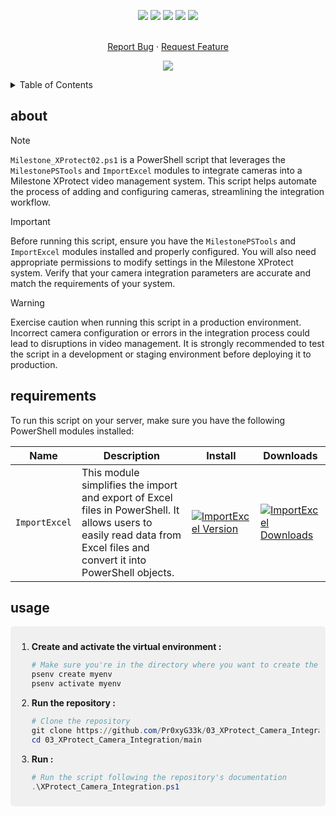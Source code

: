 <!--   my-icons -->
<p align="center">
</a>
    <a href="https://github.com/Pr0xyG33k/12_XProtect_Collection/03_XProtect_Camera_Integration"><img src="https://img.shields.io/badge/status-update-greengreen.svg?style=for-the-badge"></a>
    <a href="https://github.com/Pr0xyG33k/12_XProtect_Collection/graphs/contributors"><img src="https://img.shields.io/github/contributors/Pr0xyG33k/12_XProtect_Collection?style=for-the-badge"></a>
    <a href="https://github.com/Pr0xyG33k/12_XProtect_Collection/stargazers"><img src="https://img.shields.io/github/stars/Pr0xyG33k/12_XProtect_Collection?style=for-the-badge"></a>
    <a href="https://github.com/Pr0xyG33k/12_XProtect_Collection/network/members"><img src="https://img.shields.io/github/forks/Pr0xyG33k/12_XProtect_Collection.svg?style=for-the-badge"></a>
    <a href="https://github.com/Pr0xyG33k/12_XProtect_Collection/issues"><img src="https://img.shields.io/github/issues/Pr0xyG33k/12_XProtect_Collection.svg?style=for-the-badge"></a>
</p>

<!-- PROJECT LOGO -->
  <p align="center">
    <br />
    <a href="https://github.com/Pr0xyG33k/12_XProtect_Collection/issues">Report Bug</a>
    ·
    <a href="https://github.com/Pr0xyG33k/12_XProtect_Collection/pulls">Request Feature</a>
  </p>
</div>

<!--   my-ticker -->
<p align="center">
<img src="https://capsule-render.vercel.app/api?type=waving&color=gradient&height=200&section=header&text=Camera%20Integration&fontSize=60&fontAlignY=35&animation=twinkling&fontColor=gradient" />
</p>

<!-- TABLE OF CONTENTS -->
<details>
  <summary>Table of Contents</summary>
  <ol>
    <li><a href="#about">about</a></li>
    <li><a href="#requirements">requirements</a></li>
    <li><a href="#usage">usage</a></li>
  </ol>
</details>

<!-- ABOUT -->
<h2>about</h2>
<div align="center">
</div>

> [!NOTE]  
> `Milestone_XProtect02.ps1` is a PowerShell script that leverages the `MilestonePSTools` and `ImportExcel` modules to integrate cameras into a Milestone XProtect video management system. This script helps automate the process of adding and configuring cameras, streamlining the integration workflow.

> [!IMPORTANT]  
> Before running this script, ensure you have the `MilestonePSTools` and `ImportExcel` modules installed and properly configured. You will also need appropriate permissions to modify settings in the Milestone XProtect system. Verify that your camera integration parameters are accurate and match the requirements of your system.

> [!WARNING]  
> Exercise caution when running this script in a production environment. Incorrect camera configuration or errors in the integration process could lead to disruptions in video management. It is strongly recommended to test the script in a development or staging environment before deploying it to production.

<!-- REQUIREMENTS -->
<h2>requirements</h2>
<div align="center">
</div>
<div align="center">
</div>

<!-- Necessary installations -->
To run this script on your server, make sure you have the following PowerShell modules installed:

| Name                  | Description                                             | Install                                                                 | Downloads |
|-----------------------|---------------------------------------------------------|-------------------------------------------------------------------------|-----------|
| `ImportExcel`         | This module simplifies the import and export of Excel files in PowerShell. It allows users to easily read data from Excel files and convert it into PowerShell objects. | [![ImportExcel Version](https://img.shields.io/badge/Version-7.0.4-blue?link=https://www.powershellgallery.com/packages/ImportExcel/7.0.4&label=powershell)](https://www.powershellgallery.com/packages/ImportExcel/7.0.4) | [![ImportExcel Downloads](https://img.shields.io/badge/Downloads-12345-brightgreen?link=https://www.powershellgallery.com/packages/ImportExcel)](https://www.powershellgallery.com/packages/ImportExcel) |

<!-- USAGE -->
<h2>usage</h2>
<div align="center">
</div>
<div align="center">
</div>
<div style="border-radius: 5px; background-color: #f0f0f0; padding: 10px;">

1. **Create and activate the virtual environment :**
   ```powershell
   # Make sure you're in the directory where you want to create the virtual environment
   psenv create myenv
   psenv activate myenv
   ```

2. **Run the repository :**
    ```powershell
    # Clone the repository
    git clone https://github.com/Pr0xyG33k/03_XProtect_Camera_Integration.git
    cd 03_XProtect_Camera_Integration/main
    ```
    
3. **Run :** 
    ```powershell
    # Run the script following the repository's documentation
    .\XProtect_Camera_Integration.ps1
    ```
